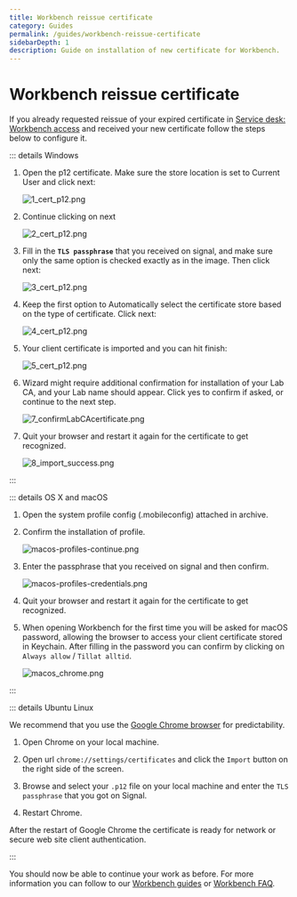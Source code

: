 ```yaml
---
title: Workbench reissue certificate
category: Guides
permalink: /guides/workbench-reissue-certificate
sidebarDepth: 1
description: Guide on installation of new certificate for Workbench.
---
```


# Workbench reissue certificate

If you already requested reissue of your expired certificate in [Service desk: Workbench access](/service-desk/user-orders/#workbench-access) and received your new certificate follow the steps below
to configure it.

::: details Windows

1. Open the p12 certificate. Make sure the store location is set to Current User and click next:

   ![1_cert_p12.png](./images/1_cert_p12.png)

2. Continue clicking on next

   ![2_cert_p12.png](./images/2_cert_p12.png)

3. Fill in the **`TLS passphrase`** that you received on signal, and make sure only the same option is checked exactly as in the image. Then click next:

   ![3_cert_p12.png](./images/3_cert_p12.png)

4. Keep the first option to Automatically select the certificate store based on the type of certificate. Click next:

   ![4_cert_p12.png](./images/4_cert_p12.png)

5. Your client certificate is imported and you can hit finish:

   ![5_cert_p12.png](./images/5_cert_p12.png)

6. Wizard might require additional confirmation for installation of your Lab CA,
   and your Lab name should appear. Click yes to confirm if asked, or continue
   to the next step.

   ![7_confirmLabCAcertificate.png](./images/7_confirmLabCAcertificate.png)

7. Quit your browser and restart it again for the certificate to get recognized.

   ![8_import_success.png](./images/8_import_success.png)

:::

::: details OS X and macOS

1. Open the system profile config (.mobileconfig) attached in archive.

2. Confirm the installation of profile.

   ![macos-profiles-continue.png](./images/macos-profiles-continue.png)

3. Enter the passphrase that you received on signal and then confirm.

   ![macos-profiles-credentials.png](./images/macos-profiles-credentials.png)

4. Quit your browser and restart it again for the certificate to get recognized.

5. When opening Workbench for the first time you will be asked for macOS password,
   allowing the browser to access your client certificate stored in Keychain.
   After filling in the password you can confirm by clicking on `Always allow` / `Tillat alltid`.

   ![macos_chrome.png](./images/macos_chrome.png)

:::

::: details Ubuntu Linux

We recommend that you use the [Google Chrome browser](https://www.google.com/chrome/) for predictability.

1. Open Chrome on your local machine.

2. Open url `chrome://settings/certificates` and click the `Import` button on the right side of the screen.

3. Browse and select your `.p12` file on your local machine and enter the `TLS passphrase` that you got on Signal.

4. Restart Chrome.

After the restart of Google Chrome the certificate is ready for network or secure web site client authentication.

:::

You should now be able to continue your work as before. For more information you can follow to our [Workbench guides](https://docs.hdc.ntnu.no/working-in-your-lab/workbench/) or [Workbench FAQ](https://docs.hdc.ntnu.no/working-in-your-lab/workbench/faq/).
